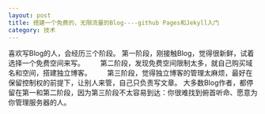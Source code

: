 ```yaml
---
layout: post
title: 搭建一个免费的，无限流量的Blog----github Pages和Jekyll入门
category: 技术
---
```


喜欢写Blog的人，会经历三个阶段。
    第一阶段，刚接触Blog，觉得很新鲜，试着选择一个免费空间来写。
　　第二阶段，发现免费空间限制太多，就自己购买域名和空间，搭建独立博客。
　　第三阶段，觉得独立博客的管理太麻烦，最好在保留控制权的前提下，让别人来管，自己只负责写文章。
大多数Blog作者，都停留在第一和第二阶段，因为第三阶段不太容易到达：你很难找到俯首听命、愿意为你管理服务器的人。
